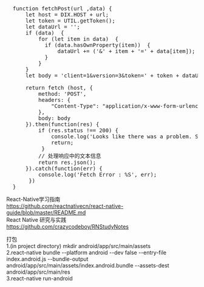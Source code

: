<pre>
  function fetchPost(url ,data) {    
      let host = DIX.HOST + url;    
      let token = UTIL.getToken();    
      let dataUrl = '';    
      if (data)  {        
          for (let item in data)  {            
            if (data.hasOwnProperty(item))  {                
                dataUrl += ('&' + item + '=' + data[item]); 
            }        
          }    
      }    
      let body = 'client=1&version=3&token=' + token + dataUrl;    

      return fetch (host, { 
          method: 'POST',        
          headers: {            
              "Content-Type": "application/x-www-form-urlencoded" 
          },        
          body: body    
      }).then(function(res) {        
          if (res.status !== 200) {            
              console.log('Looks like there was a problem. Status Code: ' + res.status);           
              return;       
           }        
          // 处理响应中的文本信息        
          return res.json();    
      }).catch(function(err) {      
          console.log('Fetch Error : %S', err);   
       })
  }
</pre>

React-Native学习指南</br>
https://github.com/reactnativecn/react-native-guide/blob/master/README.md</br>
React Native 研究与实践</br>
https://github.com/crazycodeboy/RNStudyNotes</br>

打包</br>
1.(in project directory) mkdir android/app/src/main/assets</br>
2.react-native bundle --platform android --dev false --entry-file index.android.js --bundle-output android/app/src/main/assets/index.android.bundle --assets-dest android/app/src/main/res</br>
3.react-native run-android</br>
